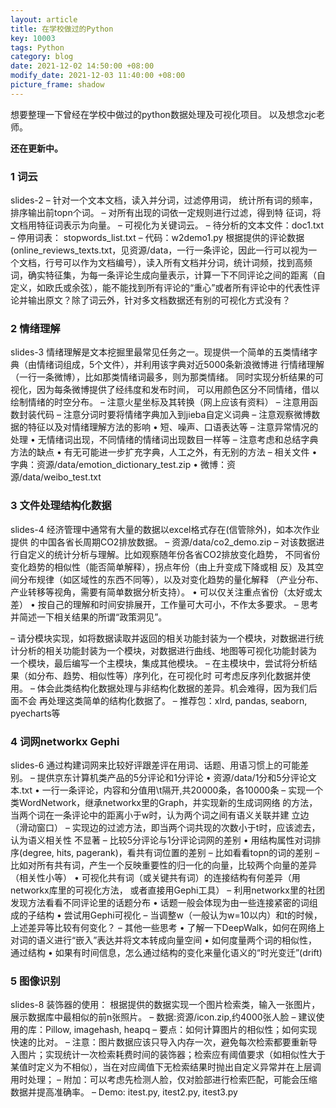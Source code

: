 ```yaml
---
layout: article
title: 在学校做过的Python
key: 10003
tags: Python
category: blog
date: 2021-12-02 14:50:00 +08:00
modify_date: 2021-12-03 11:40:00 +08:00
picture_frame: shadow
---
```

想要整理一下曾经在学校中做过的python数据处理及可视化项目。
以及想念zjc老师。

**还在更新中。**
<!--more-->

### 1 词云
slides-2
– 针对一个文本文档，读入并分词，过滤停用词，
统计所有词的频率，排序输出前topn个词。
– 对所有出现的词依一定规则进行过滤，得到特
征词，将文档用特征词表示为向量。
– 可视化为关键词云。
– 待分析的文本文件：doc1.txt
– 停用词表： stopwords_list.txt
– 代码：w2demo1.py
根据提供的评论数据(online_reviews_texts.txt，见资源/data，一行一条评论，因此一行可以视为一个文档，行号可以作为文档编号），读入所有文档并分词，统计词频，找到高频词，确实特征集，为每一条评论生成向量表示，计算一下不同评论之间的距离（自定义，如欧氏或余弦），能不能找到所有评论的“重心”或者所有评论中的代表性评论并输出原文？除了词云外，针对多文档数据还有别的可视化方式没有？

### 2 情绪理解
slides-3
情绪理解是文本挖掘里最常见任务之一。现提供一个简单的五类情绪字
典（由情绪词组成，5个文件），并利用该字典对近5000条新浪微博进
行情绪理解（一行一条微博），比如那类情绪词最多，则为那类情绪。
同时实现分析结果的可视化，因为每条微博提供了经纬度和发布时间，
可以用颜色区分不同情绪，借以绘制情绪的时空分布。
– 注意火星坐标及其转换（网上应该有资料）
– 注意用函数封装代码
– 注意分词时要将情绪字典加入到jieba自定义词典
– 注意观察微博数据的特征以及对情绪理解方法的影响
• 短、噪声、口语表达等
– 注意异常情况的处理
• 无情绪词出现，不同情绪的情绪词出现数目一样等
– 注意考虑和总结字典方法的缺点
• 有无可能进一步扩充字典，人工之外，有无别的方法
– 相关文件
• 字典：资源/data/emotion_dictionary_test.zip
• 微博：资源/data/weibo_test.txt

### 3 文件处理结构化数据
slides-4
经济管理中通常有大量的数据以excel格式存在(信管除外)，如本次作业提供
的中国各省长周期CO2排放数据。
– 资源/data/co2_demo.zip
– 对该数据进行自定义的统计分析与理解。比如观察随年份各省CO2排放变化趋势，
不同省份变化趋势的相似性（能否简单解释），拐点年份（由上升变成下降或相
反）及其空间分布规律（如区域性的东西不同等），以及对变化趋势的量化解释
（产业分布、产业转移等视角，需要有简单数据分析支持）。
• 可以仅关注重点省份（太好或太差）
• 按自己的理解和时间安排展开，工作量可大可小，不作太多要求。
– 思考并简述一下相关结果的所谓“政策洞见”。

– 请分模块实现，如将数据读取并返回的相关功能封装为一个模块，对数据进行统
计分析的相关功能封装为一个模块，对数据进行曲线、地图等可视化功能封装为
一个模块，最后编写一个主模块，集成其他模块。
– 在主模块中，尝试将分析结果（如分布、趋势、相似性等）序列化，在可视化时
可考虑反序列化数据并使用。
– 体会此类结构化数据处理与非结构化数据的差异。机会难得，因为我们后面不会
再处理这类简单的结构化数据了。
– 推荐包：xlrd, pandas, seaborn, pyecharts等

### 4 词网networkx Gephi
slides-6
通过构建词网来比较好评跟差评在用词、话题、用语习惯上的可能差别。
– 提供京东计算机类产品的5分评论和1分评论
• 资源/data/1分和5分评论文本.txt
• 一行一条评论，内容和分值用\t隔开,共20000条，各10000条
– 实现一个类WordNetwork，继承networkx里的Graph，并实现新的生成词网络
的方法，当两个词在一条评论中的距离小于w时，认为两个词之间有语义关联并建
立边（滑动窗口）
– 实现边的过滤方法，即当两个词共现的次数小于t时，应该滤去，认为语义相关性
不显著
– 比较5分评论与1分评论词网的差别
• 用结构属性对词排序(degree, hits, pagerank)，看共有词位置的差别
– 比如看看topn的词的差别
– 比如对所有共有词，产生一个反映重要性的归一化的向量，比较两个向量的差异（相关性小等）
• 可视化共有词（或关键共有词）的连接结构有何差异（用networkx库里的可视化方法，
或者直接用Gephi工具）
– 利用networkx里的社团发现方法看看不同评论里的话题分布
• 话题一般会体现为由一些连接紧密的词组成的子结构
• 尝试用Gephi可视化
– 当调整w（一般认为w=10以内）和t的时候，上述差异等比较有何变化？
– 其他一些思考
• 了解一下DeepWalk，如何在网络上对词的语义进行“嵌入”表达并将文本转成向量空间
• 如何度量两个词的相似性，通过结构
• 如果有时间信息，怎么通过结构的变化来量化语义的“时光变迁”(drift)

### 5 图像识别
slides-8
装饰器的使用：
根据提供的数据实现一个图片检索类，输入一张图片，展示数据库中最相似的前n张照片。
– 数据:资源/icon.zip,约4000张人脸
– 建议使用的库：Pillow, imagehash, heapq
– 要点：如何计算图片的相似性；如何实现快速的比对。
– 注意：图片数据应该只导入内存一次，避免每次检索都要重新导入图片；实现统计一次检索耗费时间的装饰器；检索应有阈值要求（如相似性大于某值时定义为不相似），当在对应阈值下无检索结果时抛出自定义异常并在上层调用时处理；
– 附加：可以考虑先检测人脸，仅对脸部进行检索匹配，可能会压缩数据并提高准确率。
– Demo: itest.py, itest2.py, itest3.py

